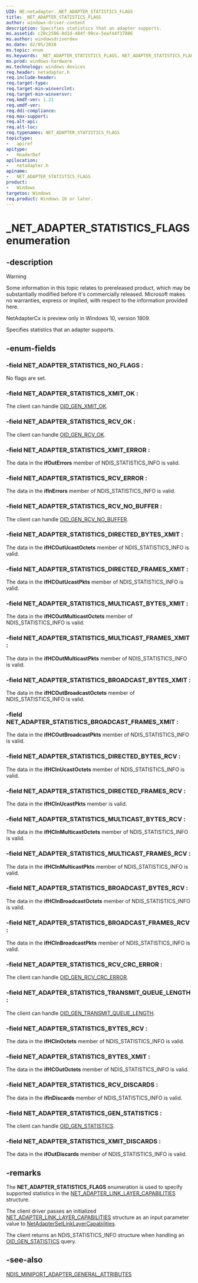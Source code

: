 ```yaml
---
UID: NE:netadapter._NET_ADAPTER_STATISTICS_FLAGS
title: _NET_ADAPTER_STATISTICS_FLAGS
author: windows-driver-content
description: Specifies statistics that an adapter supports.
ms.assetid: c20c2586-8d1d-484f-99ce-5eaf44f37886
ms.author: windowsdriverdev
ms.date: 02/05/2018
ms.topic: enum
ms.keywords: _NET_ADAPTER_STATISTICS_FLAGS, NET_ADAPTER_STATISTICS_FLAGS, 
ms.prod: windows-hardware
ms.technology: windows-devices
req.header: netadapter.h
req.include-header:
req.target-type:
req.target-min-winverclnt:
req.target-min-winversvr:
req.kmdf-ver: 1.21
req.umdf-ver:
req.ddi-compliance:
req.max-support:
req.alt-api:
req.alt-loc:
req.typenames: NET_ADAPTER_STATISTICS_FLAGS
topictype: 
-	apiref
apitype: 
-	HeaderDef
apilocation: 
-	netadapter.h
apiname: 
-	NET_ADAPTER_STATISTICS_FLAGS
product:
-	Windows
targetos: Windows
req.product: Windows 10 or later.
---
```


# _NET_ADAPTER_STATISTICS_FLAGS enumeration

## -description

> [!WARNING]
> Some information in this topic relates to prereleased product, which may be substantially modified before it's commercially released. Microsoft makes no warranties, express or implied, with respect to the information provided here.
>
> NetAdapterCx is preview only in Windows 10, version 1809.

Specifies statistics that an adapter supports.

## -enum-fields

### -field NET_ADAPTER_STATISTICS_NO_FLAGS : 
No flags are set.

### -field NET_ADAPTER_STATISTICS_XMIT_OK : 
The client can handle [OID_GEN_XMIT_OK](https://docs.microsoft.com/windows-hardware/drivers/network/oid-gen-xmit-ok).

### -field NET_ADAPTER_STATISTICS_RCV_OK : 
The client can handle [OID_GEN_RCV_OK](https://docs.microsoft.com/windows-hardware/drivers/network/oid-gen-rcv-ok).

### -field NET_ADAPTER_STATISTICS_XMIT_ERROR : 
The data in the **ifOutErrors** member of NDIS_STATISTICS_INFO is valid.

### -field NET_ADAPTER_STATISTICS_RCV_ERROR : 
The data in the **ifInErrors** member of NDIS_STATISTICS_INFO is valid.

### -field NET_ADAPTER_STATISTICS_RCV_NO_BUFFER : 
The client can handle [OID_GEN_RCV_NO_BUFFER](https://docs.microsoft.com/windows-hardware/drivers/network/oid-gen-rcv-no-buffer).

### -field NET_ADAPTER_STATISTICS_DIRECTED_BYTES_XMIT : 
The data in the **ifHCOutUcastOctets** member of NDIS_STATISTICS_INFO is valid.

### -field NET_ADAPTER_STATISTICS_DIRECTED_FRAMES_XMIT : 
The data in the **ifHCOutUcastPkts** member of NDIS_STATISTICS_INFO is valid.

### -field NET_ADAPTER_STATISTICS_MULTICAST_BYTES_XMIT : 
The data in the **ifHCOutMulticastOctets** member of NDIS_STATISTICS_INFO is valid.

### -field NET_ADAPTER_STATISTICS_MULTICAST_FRAMES_XMIT : 
The data in the **ifHCOutMulticastPkts** member of NDIS_STATISTICS_INFO is valid.

### -field NET_ADAPTER_STATISTICS_BROADCAST_BYTES_XMIT : 
The data in the **ifHCOutBroadcastOctets** member of NDIS_STATISTICS_INFO is valid.

### -field NET_ADAPTER_STATISTICS_BROADCAST_FRAMES_XMIT : 
The data in the **ifHCOutBroadcastPkts** member of NDIS_STATISTICS_INFO is valid.

### -field NET_ADAPTER_STATISTICS_DIRECTED_BYTES_RCV : 
The data in the **ifHCInUcastOctets** member of NDIS_STATISTICS_INFO is valid.

### -field NET_ADAPTER_STATISTICS_DIRECTED_FRAMES_RCV : 
The data in the **ifHCInUcastPkts** member is valid.

### -field NET_ADAPTER_STATISTICS_MULTICAST_BYTES_RCV : 
The data in the **ifHCInMulticastOctets** member of NDIS_STATISTICS_INFO is valid.

### -field NET_ADAPTER_STATISTICS_MULTICAST_FRAMES_RCV : 
The data in the **ifHCInMulticastPkts** member of NDIS_STATISTICS_INFO is valid.

### -field NET_ADAPTER_STATISTICS_BROADCAST_BYTES_RCV : 
The data in the **ifHCInBroadcastOctets** member of NDIS_STATISTICS_INFO is valid.

### -field NET_ADAPTER_STATISTICS_BROADCAST_FRAMES_RCV : 
The data in the **ifHCInBroadcastPkts** member of NDIS_STATISTICS_INFO is valid.

### -field NET_ADAPTER_STATISTICS_RCV_CRC_ERROR : 
The client can handle [OID_GEN_RCV_CRC_ERROR](https://docs.microsoft.com/windows-hardware/drivers/network/oid-gen-rcv-crc-error).

### -field NET_ADAPTER_STATISTICS_TRANSMIT_QUEUE_LENGTH : 
The client can handle [OID_GEN_TRANSMIT_QUEUE_LENGTH](https://docs.microsoft.com/windows-hardware/drivers/network/oid-gen-rcv-crc-error).

### -field NET_ADAPTER_STATISTICS_BYTES_RCV : 
The data in the **ifHCInOctets** member of NDIS_STATISTICS_INFO is valid.

### -field NET_ADAPTER_STATISTICS_BYTES_XMIT : 
The data in the **ifHCOutOctets** member of NDIS_STATISTICS_INFO is valid.

### -field NET_ADAPTER_STATISTICS_RCV_DISCARDS : 
The data in the **ifInDiscards** member of NDIS_STATISTICS_INFO is valid.

### -field NET_ADAPTER_STATISTICS_GEN_STATISTICS : 
The client can handle [OID_GEN_STATISTICS](https://docs.microsoft.com/windows-hardware/drivers/network/oid-gen-statistics).

### -field NET_ADAPTER_STATISTICS_XMIT_DISCARDS : 
The data in the **ifOutDiscards** member of NDIS_STATISTICS_INFO is valid.


## -remarks

The **NET_ADAPTER_STATISTICS_FLAGS** enumeration is used to specify supported statistics in the [NET_ADAPTER_LINK_LAYER_CAPABILITIES](ns-netadapter-_net_adapter_link_layer_capabilities.md) structure.

The client driver passes an initialized [NET_ADAPTER_LINK_LAYER_CAPABILITIES](ns-netadapter-_net_adapter_link_layer_capabilities.md) structure as an input parameter value to [NetAdapterSetLinkLayerCapabilities](nf-netadapter-netadaptersetlinklayercapabilities.md).

The client returns an NDIS_STATISTICS_INFO structure when handling an [OID_GEN_STATISTICS](https://docs.microsoft.com/windows-hardware/drivers/network/oid-gen-statistics) query.



## -see-also

[NDIS_MINIPORT_ADAPTER_GENERAL_ATTRIBUTES](../ndis/ns-ndis-_ndis_miniport_adapter_general_attributes.md)